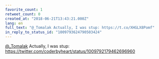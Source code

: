 ```yaml
---
favorite_count: 1
retweet_count: 0
created_at: "2018-06-21T13:43:21.000Z"
lang: en
full_text: "@_Tomalak Actually, I was stup: https://t.co/XHGLX8Pomf"
in_reply_to_status_id: "1009793624790503424"
---
```


[@\_Tomalak](https://twitter.com/_Tomalak) Actually, I was stup:
<https://twitter.com/coderbyheart/status/1009792179462696960>
